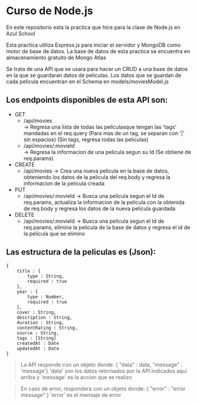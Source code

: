 # Curso de Node.js

En este repositorio esta la practica que hice para la clase de Node.js en Azul School

Esta practica utiliza Express.js para iniciar el servidor y MongoDB como motor de base de datos.
La base de datos de esta practica se encuentra en almacenamiento gratuito de Mongo Atlas

Se trata de una API que se usara para hacer un CRUD a una base de datos en la que se guardaran datos de peliculas. Los datos que se guardan de cada pelicula encuentran en el Schema en models/moviesModel.js


      
## Los endpoints disponibles de esta API son: 
- GET
    * /api/movies  
          -> Regresa una lista de todas las peliculasque tengan las 'tags' mandadas en el req.query (Para mas de un tag, se separan con '|' sin espacios) (Sin tags, regresa todas las peliculas)
    * /api/movies/:movieId  
          -> Regresa la informacion de una pelicula segun su Id (Se obtiene de req.params)
- CREATE
    * /api/movies
          -> Crea una nueva pelicula en la base de datos, obteniendo los datos de la pelicula del req.body y regresa la informacion de la pelicula creada
- PUT
    * /api/movies/:movieId
          -> Busca una pelicula segun el Id de req.params, actualiza la informacion de la pelicula con la obtenida de req.body y regresa los datos de la nueva pelicula guardada
- DELETE
    * /api/movies/:movieId
          -> Busca una pelicula segun el Id de req.params, elimina la pelicula de la base de datos y regresa el id de la pelicula que se elimino
  
## Las estructura de la peliculas es (Json):
```
{
    title : {
        type : String,
        required : true 
    },
    year : {
        type : Number,  
        required : true
    },
    cover : String,
    description : String,
    duration : String,
    contentRating : String,
    source : String,
    tags : [String]
    createdAt : Date
    updatedAt : Date
}
```


> La API responde con un objeto donde:
> { "data" : data, "message" : 'message'}
> 'data' son los datos retornados por la API indicados aqui arriba y 'message' es la accion que se realizo

> En caso de error, respondera con un objeto donde:
> { "error" : "error message" }
> 'error' es el mensaje de error
